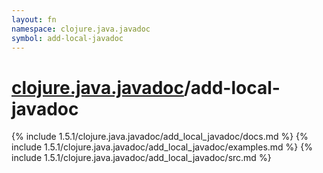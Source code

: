 ```yaml
---
layout: fn
namespace: clojure.java.javadoc
symbol: add-local-javadoc
---
```


# [clojure.java.javadoc](../)/add-local-javadoc

{% include 1.5.1/clojure.java.javadoc/add_local_javadoc/docs.md %}
{% include 1.5.1/clojure.java.javadoc/add_local_javadoc/examples.md %}
{% include 1.5.1/clojure.java.javadoc/add_local_javadoc/src.md %}

